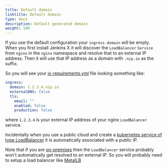```yaml
---
title: Default domain
linktitle: Default domain
type: docs
description: Default generated domain
weight: 100
---
```


If you use the default configuration your `ingress.domain` will be empty. When you first install Jenkins X it will discover the `LoadBalancer` `Service` from `nginx` in the `nginx` namespace and resolve that to an external IP address. Then it will use that IP address as a domain with `.nip.io` as the suffix.

So you will see your [jx-requirements.yml](https://github.com/jenkins-x/jx-api/blob/master/docs/config.md#requirements) file looking something like:

```yaml
ingress:
  domain: 1.2.3.4.nip.io
  externalDNS: false
  tls:
    email: ""
    enabled: false
    production: false
```

where `1.2.3.4` is your external IP address of your nginx `LoadBalancer` service.

Incidentally when you use a public cloud and create a [kubernetes service of type LoadBalancer](https://kubernetes.io/docs/tasks/access-application-cluster/create-external-load-balancer/) it is automatically associated with a public IP.

Note that if you are [on-premises](/v3/admin/platforms/on-premises/) then the `LoadBalancer` service probably won't automatically get resolved to an external IP. So you will probably need to setup a load balancer like [MetalLB](https://metallb.universe.tf/)
